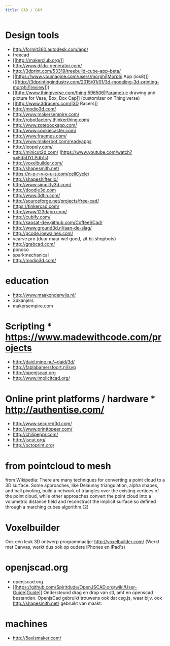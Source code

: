 ```yaml
---
title: CAD / CAM
---
```


#  Design tools 
* http://formit360.autodesk.com/app/
* freecad
* [[http://makerclub.org/]]
* http://www.dildo-generator.com/
* http://3dprint.com/53319/treebuild-cube-app-beta/
* [[https://www.youmagine.com/users/morphi|Morphi App (ios8)]] ([[http://3dprintingindustry.com/2015/01/01/3d-modeling-3d-printing-morphi/|review]])
* [[http://www.thingiverse.com/thing:596506|Parametric drawing and picture for Vase, Box, Box Cap]] (customizer on Thingiverse)
* [[http://www.3dracers.com/|3D Racers]]
* http://modio3d.com/
* http://www.makersempire.com/
* http://robotfactory.thinkerthing.com/
* http://www.zotebookapp.com/
* http://www.cookiecaster.com/
* http://www.fraemes.com/
* http://www.makerbot.com/readyapps
* http://leopoly.com/
* http://minicut2d.com/ (https://www.youtube.com/watch?v=Fd5DYLPdb1s)
* http://voxelbuilder.com/
* http://shapesmith.net/
* https://n-e-r-v-o-u-s.com/cellCycle/
* http://shapeshifter.io/
* http://www.simplify3d.com/
* http://doodle3d.com
* http://www.3dtin.com/
* http://sourceforge.net/projects/free-cad/
* https://tinkercad.com/
* http://www.123dapp.com/
* http://cubify.com/
* http://kaosat-dev.github.com/CoffeeSCad/
* http://www.ground3d.nl/aan-de-slag/
* http://gcode.joewalnes.com/
* vcarve pro (duur maar wel goed, zit bij shopbots)
* http://grabcad.com/
* ponoco
* sparkmechanical
* http://modio3d.com/

# education
* http://www.maakonderwijs.nl/
* 3dkanjers
* makersempire.com

#  Scripting * https://www.madewithcode.com/projects
* http://daid.mine.nu/~daid/3d/
* http://fablabamersfoort.nl/svg
* http://openjscad.org
* http://www.implicitcad.org/

#  Online print platforms / hardware * http://authentise.com/
* http://www.secured3d.com/
* http://www.printtopeer.com/
* http://chilipeppr.com/
* http://jscut.org/
* http://octoprint.org/

# from pointcloud to mesh
from Wikipedia: There are many techniques for converting a point cloud to a 3D surface. Some approaches, like Delaunay triangulation, alpha shapes, and ball pivoting, build a network of triangles over the existing vertices of the point cloud, while other approaches convert the point cloud into a volumetric distance field and reconstruct the implicit surface so defined through a marching cubes algorithm.[2]

# Voxelbuilder
Ook een leuk 3D ontwerp programmaatje: 
http://voxelbuilder.com/
(Werkt met Canvas, werkt dus ook op oudere iPhones en iPad's)

# openjscad.org
* openjscad.org
* [[https://github.com/Spiritdude/OpenJSCAD.org/wiki/User-Guide|Guide]]
Ondersteund drag en drop van stl, amf en openscad bestanden. OpenjsCad gebruikt trouwens ook dat csg.js, waar bijv. ook http://shapesmith.net/ gebruikt van maakt.

# machines
* http://5axismaker.com/
